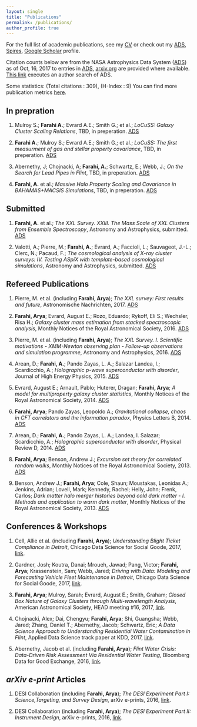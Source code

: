 ```yaml
---
layout: single
title: "Publications"
permalink: /publications/
author_profile: true
---
```


For the full list of academic publications, see my [CV](https://www.overleaf.com/read/fvgwjdkxshwq) or check out my [ADS](https://ui.adsabs.harvard.edu/#search/q=author%3A%22Farahi%2C%20Arya), [Spires](http://inspirehep.net/author/profile/A.Farahi.1), [Google Scholar](https://scholar.google.com/citations?user=TFLWMfQAAAAJ&hl=en) profile. 

Citation counts below are from the NASA Astrophysics Data System ([ADS](http://adsabs.harvard.edu/)) as of Oct, 16, 2017 to entries in [ADS](http://adsabs.harvard.edu/), [arxiv.org](https://arxiv.org/) are provided where available. [This link](https://ui.adsabs.harvard.edu/#search/q=orcid\%3A0000-0003-0777-4618&sort=citation_count\%20desc\%2C\%20bibcode\%20desc) executes an author search of ADS.

Some statistics: (Total citations : 309), (H-Index : 9)
You can find more publication metrics [here](https://ui.adsabs.harvard.edu/#search/q=author%3A%22Farahi%2C%20Arya/metrics).

In prepration
------

1. Mulroy S.; **Farahi A.**; Evrard A.E.; Smith G.; et al.; *LoCuSS: Galaxy Cluster Scaling Relations*, TBD, in preperation. [ADS](TBD)

1. **Farahi A.**; Mulroy S.; Evrard A.E.; Smith G.; et al.; *LoCuSS: The first measurment of gas and stellar property covariance*, TBD, in preperation. [ADS](TBD)

1. Abernethy, J; Chojnacki, A; **Farahi, A.**; Schwartz, E.; Webb, J.; *On the Search for Lead Pipes in Flint*, TBD, in preperation. [ADS](TBD)

1. **Farahi, A.** et al.; *Massive Halo Property Scaling and Covariance in BAHAMAS+MACSIS Simulations*, TBD, in preperation. [ADS](TBD)


Submitted
------

1. **Farahi, A.** et al.; *The XXL Survey. XXIII. The Mass Scale of XXL Clusters from Ensemble Spectroscopy*, Astronomy and Astrophysics, submitted. [ADS](TBD)


1. Valotti, A.; Pierre, M.; **Farahi, A.**; Evrard, A.; Faccioli, L.; Sauvageot, J.-L.; Clerc, N.; Pacaud, F.; *The cosmological analysis of X-ray cluster surveys: IV. Testing ASpiX with template-based cosmological simulations*, Astronomy and Astrophysics, submitted. [ADS](http://adsabs.harvard.edu/abs/2017arXiv171001569V)


Refereed Publications 
------

1. Pierre, M. et al. (including **Farahi, Arya**); *The XXL survey: First results and future*, Astronomische Nachrichten, 2017. [ADS](http://adsabs.harvard.edu/abs/2017AN....338..334P)


1. **Farahi, Arya**; Evrard, August E.; Rozo, Eduardo; Rykoff, Eli S.; Wechsler, Risa H.; *Galaxy cluster mass estimation from stacked spectroscopic analysis*, Monthly Notices of the Royal Astronomical Society, 2016. [ADS](http://adsabs.harvard.edu/abs/2016MNRAS.460.3900F)  


1. Pierre, M. et al. (including **Farahi, Arya**); *The XXL Survey. I. Scientific motivations - XMM-Newton observing plan - Follow-up observations and simulation programme*, Astronomy and Astrophysics, 2016. [ADS](http://adsabs.harvard.edu/abs/2016A&A...592A...1P)  


1. Arean, D.; **Farahi, A.**; Pando Zayas, L. A.; Salazar Landea, I.; Scardicchio, A.; *Holographic p-wave superconductor with disorder*, Journal of High Energy Physics, 2015. [ADS](http://adsabs.harvard.edu/abs/2015JHEP...07..046A) 


1. Evrard, August E.; Arnault, Pablo; Huterer, Dragan; **Farahi, Arya**; *A model for multiproperty galaxy cluster statistics*, Monthly Notices of the Royal Astronomical Society, 2014. [ADS](http://adsabs.harvard.edu/abs/2014MNRAS.441.3562E) 


1. **Farahi, Arya**; Pando Zayas, Leopoldo A.; *Gravitational collapse, chaos in CFT correlators and the information paradox*, Physics Letters B, 2014. [ADS](http://adsabs.harvard.edu/abs/2014PhLB..734...31F) 


1. Arean, D.; **Farahi, A.**; Pando Zayas, L. A.; Landea, I. Salazar; Scardicchio, A.; *Holographic superconductor with disorder*, Physical Review D, 2014. [ADS](http://adsabs.harvard.edu/abs/2014PhRvD..89j6003A)


1. **Farahi, Arya**; Benson, Andrew J.; *Excursion set theory for correlated random walks*, Monthly Notices of the Royal Astronomical Society, 2013. [ADS](http://adsabs.harvard.edu/abs/2013MNRAS.433.3428F)  


1. Benson, Andrew J.; **Farahi, Arya**; Cole, Shaun; Moustakas, Leonidas A.; Jenkins, Adrian; Lovell, Mark; Kennedy, Rachel; Helly, John; Frenk, Carlos; *Dark matter halo merger histories beyond cold dark matter - I. Methods and application to warm dark matter*, Monthly Notices of the Royal Astronomical Society, 2013. [ADS](http://adsabs.harvard.edu/abs/2013MNRAS.428.1774B) 



Conferences & Workshops 
------
1. Cell, Allie et al. (including **Farahi, Arya**); *Understanding Blight Ticket Compliance in Detroit*, Chicago Data Science for Social Goode, 2017, [link](https://dssg.uchicago.edu/wp-content/uploads/2017/09/cell.pdf).

1. Gardner, Josh; Koutra, Danai; Mroueh, Jawad; Pang, Victor; **Farahi, Arya**; Krassenstein, Sam; Webb, Jared; *Driving with Data: Modeling and Forecasting Vehicle Fleet Maintenance in Detroit*, Chicago Data Science for Social Goode, 2017, [link](https://dssg.uchicago.edu/wp-content/uploads/2017/09/webb-min.pdf).

1. **Farahi, Arya**; Mulroy, Sarah; Evrard, August E.; Smith, Graham; *Closed Box Nature of Galaxy Clusters through Multi-wavelength Analysis*, American Astronomical Society, HEAD meeting #16, 2017, [link](http://adsabs.harvard.edu/abs/2017HEAD...1610512F).

1. Chojnacki, Alex; Dai, Chengyu; **Farahi, Arya**; Shi, Guangsha; Webb, Jared; Zhang, Daniel T.; Abernethy, Jacob; Schwartz, Eric; *A Data Science Approach to Understanding Residential Water Contamination in Flint*, Applied Data Science track paper at KDD, 2017, [link](http://www.kdd.org/kdd2017/papers/view/a-data-science-approach-to-understanding-residential-water-contamination-in).   

1. Abernethy, Jacob et al. (including **Farahi, Arya**); *Flint Water Crisis: Data-Driven Risk Assessment Via Residential Water Testing*, Bloomberg Data for Good Exchange, 2016, [link](https://arxiv.org/abs/1610.00580). 



*arXiv e-print* Articles 
------

1. DESI Collaboration (including **Farahi, Arya**); *The DESI Experiment Part I: Science,Targeting, and Survey Design*, arXiv e-prints, 2016, [link](http://adsabs.harvard.edu/abs/2016arXiv161100036D). 


1. DESI Collaboration (including **Farahi, Arya**); *The DESI Experiment Part II: Instrument Design*, arXiv e-prints, 2016, [link](http://adsabs.harvard.edu/abs/2016arXiv161100037D).
